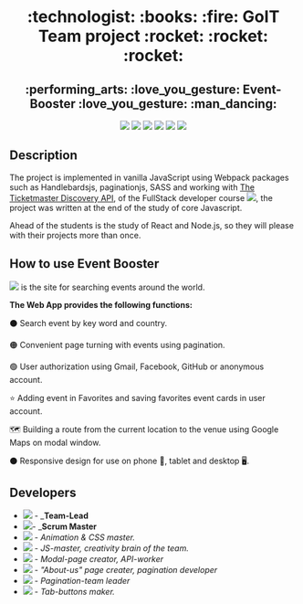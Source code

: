 <h1 align="center"> :technologist: :books: :fire: GoIT Team project :rocket: :rocket: :rocket:</h1>
<h2 align="center"> :performing_arts: :love_you_gesture: Event-Booster :love_you_gesture: :man_dancing: </h2>

<p align="center">
<img src="https://img.shields.io/badge/HTML-5-black"/>
<img src="https://img.shields.io/badge/%09CSS%20-2.1-yellowgreen"/>
<img src="https://img.shields.io/badge/SASS-10.0.2-pink"/>
<img src="https://img.shields.io/badge/JavaScript-ES8-aqua"/>
<img src="https://img.shields.io/badge/Webpack-4.44.2-tomato"/
<img src="https://img.shields.io/badge/Handlebars-4.7.6-FFEFD5"/>
<img src="https://img.shields.io/badge/-GitHub-black"/>
</p>

## Description

The project is implemented in vanilla JavaScript using Webpack packages such as
Handlebardsjs, paginationjs, SASS and working with
[The Ticketmaster Discovery API](https://developer.ticketmaster.com/products-and-docs/apis/discovery-api/v2/),
of the FullStack developer course
[<img src="https://img.shields.io/badge/Go-IT-orange" />](https://goit.ua/), the
project was written at the end of the study of core Javascript.

Ahead of the students is the study of React and Node.js, so they will please
with their projects more than once.

## How to use Event Booster

[<img src="https://img.shields.io/badge/-Event%20Booster-FF00FF"/>](https://sergey-proskurnin.github.io/team-project-event-booster/)
is the site for searching events around the world.

**The Web App provides the following functions:**

:black_circle: Search event by key word and country.

:orange_circle: Convenient page turning with events using pagination.

:green_circle: User authorization using Gmail, Facebook, GitHub or anonymous
account.

:star: Adding event in Favorites and saving favorites event cards in user
account.

:world_map: Building a route from the current location to the venue using Google
Maps on modal window.

:black_circle: Responsive design for use on phone :iphone:, tablet and desktop
:desktop_computer:.

## Developers

- [<img src="https://img.shields.io/badge/-Ivan%20Filipchyk-000080" />](https://github.com/f957-cua) -
  _**Team-Lead**
- [<img src="https://img.shields.io/badge/-Kate%20Podolianets-8B008B" />](https://github.com/KatePodolsky)-
  _**Scrum Master**
- [<img src="https://img.shields.io/badge/-Aleksandrs%20Barkancevs-FF4500" />](https://github.com/MeatyRenegade) -
  _Animation & CSS master._
- [<img src="https://img.shields.io/badge/-Denys%20Kodak-87CEFA" />](https://github.com/deniskodak) -
  _JS-master, creativity brain of the team._
- [<img src="https://img.shields.io/badge/-Ivans%20Borovikovs-D3D3D3" />](https://github.com/iborovikov) -
  _Modal-page creator, API-worker_
- [<img src="https://img.shields.io/badge/-Nina%20Motorna-BC8F8F" />](https://github.com/irbis14) -
  _"About-us" page creater, pagination developer_
- [<img src="https://img.shields.io/badge/-Olena%20Kozakova-FF69B4" />](https://github.com/OlenaKozakova) -
  _Pagination-team leader_
- [<img src="https://img.shields.io/badge/-Oleg%20Shevchenko-228B22" />](https://github.com/Am4rel) -
  _Tab-buttons maker._

